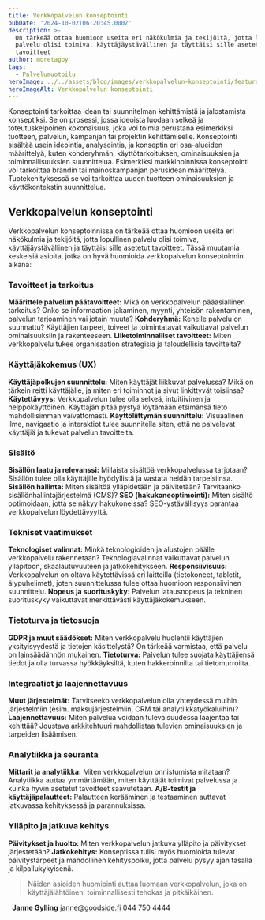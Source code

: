 ```yaml
---
title: Verkkopalvelun konseptointi
pubDate: '2024-10-02T06:20:45.000Z'
description: >-
  On tärkeää ottaa huomioon useita eri näkökulmia ja tekijöitä, jotta lopullinen
  palvelu olisi toimiva, käyttäjäystävällinen ja täyttäisi sille asetetut
  tavoitteet
author: moretagoy
tags:
  - Palvelumuotoilu
heroImage: ../../assets/blog/images/verkkopalvelun-konseptointi/featured.webp
heroImageAlt: Verkkopalvelun konseptointi
---
```


Konseptointi tarkoittaa idean tai suunnitelman kehittämistä ja jalostamista konseptiksi. Se on prosessi, jossa ideoista luodaan selkeä ja toteutuskelpoinen kokonaisuus, joka voi toimia perustana esimerkiksi tuotteen, palvelun, kampanjan tai projektin kehittämiselle. Konseptointi sisältää usein ideointia, analysointia, ja konseptin eri osa-alueiden määrittelyä, kuten kohderyhmän, käyttötarkoituksen, ominaisuuksien ja toiminnallisuuksien suunnittelua. Esimerkiksi markkinoinnissa konseptointi voi tarkoittaa brändin tai mainoskampanjan perusidean määrittelyä. Tuotekehityksessä se voi tarkoittaa uuden tuotteen ominaisuuksien ja käyttökontekstin suunnittelua.

## Verkkopalvelun konseptointi

Verkkopalvelun konseptoinnissa on tärkeää ottaa huomioon useita eri näkökulmia ja tekijöitä, jotta lopullinen palvelu olisi toimiva, käyttäjäystävällinen ja täyttäisi sille asetetut tavoitteet. Tässä muutamia keskeisiä asioita, jotka on hyvä huomioida verkkopalvelun konseptoinnin aikana:

### **Tavoitteet ja tarkoitus**

**Määrittele palvelun päätavoitteet:** Mikä on verkkopalvelun pääasiallinen tarkoitus? Onko se informaation jakaminen, myynti, yhteisön rakentaminen, palvelun tarjoaminen vai jotain muuta? **Kohderyhmä:** Kenelle palvelu on suunnattu? Käyttäjien tarpeet, toiveet ja toimintatavat vaikuttavat palvelun ominaisuuksiin ja rakenteeseen. **Liiketoiminnalliset tavoitteet:** Miten verkkopalvelu tukee organisaation strategisia ja taloudellisia tavoitteita?

### **Käyttäjäkokemus (UX)**

**Käyttäjäpolkujen suunnittelu:** Miten käyttäjät liikkuvat palvelussa? Mikä on tärkein reitti käyttäjälle, ja miten eri toiminnot ja sivut linkittyvät toisiinsa? **Käytettävyys:** Verkkopalvelun tulee olla selkeä, intuitiivinen ja helppokäyttöinen. Käyttäjän pitää pystyä löytämään etsimänsä tieto mahdollisimman vaivattomasti. **Käyttöliittymän suunnittelu:** Visuaalinen ilme, navigaatio ja interaktiot tulee suunnitella siten, että ne palvelevat käyttäjiä ja tukevat palvelun tavoitteita.

### **Sisältö**

**Sisällön laatu ja relevanssi:** Millaista sisältöä verkkopalvelussa tarjotaan? Sisällön tulee olla käyttäjille hyödyllistä ja vastata heidän tarpeisiinsa. **Sisällön hallinta:** Miten sisältöä ylläpidetään ja päivitetään? Tarvitaanko sisällönhallintajärjestelmä (CMS)? **SEO (hakukoneoptimointi):** Miten sisältö optimoidaan, jotta se näkyy hakukoneissa? SEO-ystävällisyys parantaa verkkopalvelun löydettävyyttä.

### **Tekniset vaatimukset**

**Teknologiset valinnat:** Minkä teknologioiden ja alustojen päälle verkkopalvelu rakennetaan? Teknologiavalinnat vaikuttavat palvelun ylläpitoon, skaalautuvuuteen ja jatkokehitykseen. **Responsiivisuus:** Verkkopalvelun on oltava käytettävissä eri laitteilla (tietokoneet, tabletit, älypuhelimet), joten suunnittelussa tulee ottaa huomioon responsiivinen suunnittelu. **Nopeus ja suorituskyky:** Palvelun latausnopeus ja tekninen suorituskyky vaikuttavat merkittävästi käyttäjäkokemukseen.

### **Tietoturva ja tietosuoja**

**GDPR ja muut säädökset:** Miten verkkopalvelu huolehtii käyttäjien yksityisyydestä ja tietojen käsittelystä? On tärkeää varmistaa, että palvelu on lainsäädännön mukainen. **Tietoturva:** Palvelun tulee suojata käyttäjiensä tiedot ja olla turvassa hyökkäyksiltä, kuten hakkeroinnilta tai tietomurroilta.

### **Integraatiot ja laajennettavuus**

**Muut järjestelmät:** Tarvitseeko verkkopalvelun olla yhteydessä muihin järjestelmiin (esim. maksujärjestelmiin, CRM tai analytiikkatyökaluihin)? **Laajennettavuus:** Miten palvelua voidaan tulevaisuudessa laajentaa tai kehittää? Joustava arkkitehtuuri mahdollistaa tulevien ominaisuuksien ja tarpeiden lisäämisen.

### **Analytiikka ja seuranta**

**Mittarit ja analytiikka:** Miten verkkopalvelun onnistumista mitataan? Analytiikka auttaa ymmärtämään, miten käyttäjät toimivat palvelussa ja kuinka hyvin asetetut tavoitteet saavutetaan. **A/B-testit ja käyttäjäpalautteet:** Palautteen kerääminen ja testaaminen auttavat jatkuvassa kehityksessä ja parannuksissa.

### **Ylläpito ja jatkuva kehitys**

**Päivitykset ja huolto:** Miten verkkopalvelun jatkuva ylläpito ja päivitykset järjestetään? **Jatkokehitys:** Konseptissa tulisi myös huomioida tulevat päivitystarpeet ja mahdollinen kehityspolku, jotta palvelu pysyy ajan tasalla ja kilpailukykyisenä.  

> Näiden asioiden huomiointi auttaa luomaan verkkopalvelun, joka on käyttäjälähtöinen, toiminnallisesti tehokas ja pitkäikäinen.

  **Janne Gylling** janne@goodside.fi 044 750 4444